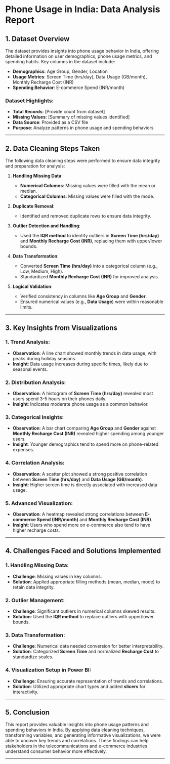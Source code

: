 # Phone Usage in India: Data Analysis Report

## 1. Dataset Overview

The dataset provides insights into phone usage behavior in India, offering detailed information on user demographics, phone usage metrics, and spending habits. Key columns in the dataset include:

- **Demographics**: Age Group, Gender, Location
- **Usage Metrics**: Screen Time (hrs/day), Data Usage (GB/month), Monthly Recharge Cost (INR)
- **Spending Behavior**: E-commerce Spend (INR/month)

### Dataset Highlights:
- **Total Records**: [Provide count from dataset]
- **Missing Values**: [Summary of missing values identified]
- **Data Source**: Provided as a CSV file
- **Purpose**: Analyze patterns in phone usage and spending behaviors

---

## 2. Data Cleaning Steps Taken

The following data cleaning steps were performed to ensure data integrity and preparation for analysis:

1. **Handling Missing Data**:
   - **Numerical Columns**: Missing values were filled with the mean or median.
   - **Categorical Columns**: Missing values were filled with the mode.

2. **Duplicate Removal**:
   - Identified and removed duplicate rows to ensure data integrity.

3. **Outlier Detection and Handling**:
   - Used the **IQR method** to identify outliers in **Screen Time (hrs/day)** and **Monthly Recharge Cost (INR)**, replacing them with upper/lower bounds.

4. **Data Transformation**:
   - Converted **Screen Time (hrs/day)** into a categorical column (e.g., Low, Medium, High).
   - Standardized **Monthly Recharge Cost (INR)** for improved analysis.

5. **Logical Validation**:
   - Verified consistency in columns like **Age Group** and **Gender**.
   - Ensured numerical values (e.g., **Data Usage**) were within reasonable limits.

---

## 3. Key Insights from Visualizations

### 1. **Trend Analysis**:
   - **Observation**: A line chart showed monthly trends in data usage, with peaks during holiday seasons.
   - **Insight**: Data usage increases during specific times, likely due to seasonal events.

### 2. **Distribution Analysis**:
   - **Observation**: A histogram of **Screen Time (hrs/day)** revealed most users spend 3-5 hours on their phones daily.
   - **Insight**: Indicates moderate phone usage as a common behavior.

### 3. **Categorical Insights**:
   - **Observation**: A bar chart comparing **Age Group** and **Gender** against **Monthly Recharge Cost (INR)** revealed higher spending among younger users.
   - **Insight**: Younger demographics tend to spend more on phone-related expenses.

### 4. **Correlation Analysis**:
   - **Observation**: A scatter plot showed a strong positive correlation between **Screen Time (hrs/day)** and **Data Usage (GB/month)**.
   - **Insight**: Higher screen time is directly associated with increased data usage.

### 5. **Advanced Visualization**:
   - **Observation**: A heatmap revealed strong correlations between **E-commerce Spend (INR/month)** and **Monthly Recharge Cost (INR)**.
   - **Insight**: Users who spend more on e-commerce also tend to have higher recharge costs.

---

## 4. Challenges Faced and Solutions Implemented

### 1. **Handling Missing Data**:
   - **Challenge**: Missing values in key columns.
   - **Solution**: Applied appropriate filling methods (mean, median, mode) to retain data integrity.

### 2. **Outlier Management**:
   - **Challenge**: Significant outliers in numerical columns skewed results.
   - **Solution**: Used the **IQR method** to replace outliers with upper/lower bounds.

### 3. **Data Transformation**:
   - **Challenge**: Numerical data needed conversion for better interpretability.
   - **Solution**: Categorized **Screen Time** and normalized **Recharge Cost** to standardize scales.

### 4. **Visualization Setup in Power BI**:
   - **Challenge**: Ensuring accurate representation of trends and correlations.
   - **Solution**: Utilized appropriate chart types and added **slicers** for interactivity.

---

## 5. Conclusion

This report provides valuable insights into phone usage patterns and spending behaviors in India. By applying data cleaning techniques, transforming variables, and generating informative visualizations, we were able to uncover key trends and correlations. These findings can help stakeholders in the telecommunications and e-commerce industries understand consumer behavior more effectively.

---
